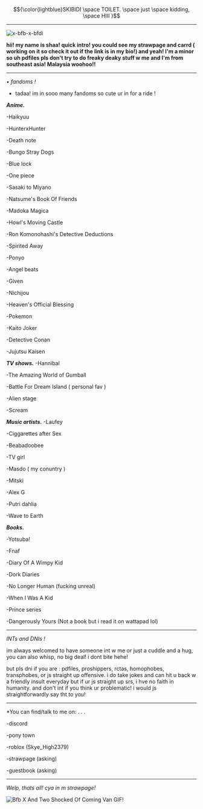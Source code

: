    $${\color{lightblue}SKIBIDI \space TOILET. \space just \space  kidding, \space HIII }$$

-----------------------
   ![x-bfb-x-bfdi](https://github.com/user-attachments/assets/150fa693-6bc1-467f-b1fc-0d71fb6a06e8)

   **hii! my name is shaa! quick intro! you could see my strawpage and carrd ( working on it so check it out if the link is in my bio!) and yeah! I'm a minor so uh pdfiles pls don't try to do freaky deaky stuff w me and I'm from southeast asia! Malaysia woohoo!!**

---------------------
   *• fandoms !*

   - tadaa! im in sooo many fandoms so cute ur in for a ride !


   ***Anime.*** 
   
   -Haikyuu
   
   -HunterxHunter
   
   -Death note
   
   -Bungo Stray Dogs
   
   -Blue lock
   
   -One piece
   
   -Sasaki to Miyano
   
   -Natsume's Book Of Friends
   
   -Madoka Magica
   
   -Howl's Moving Castle
   
   -Ron Komonohashi's Detective Deductions
   
   -Spirited Away
   
   -Ponyo
   
   -Angel beats
   
   -Given
   
   -Nichijou
   
   -Heaven's Official Blessing
   
   -Pokemon
   
   -Kaito Joker
   
   -Detective Conan
   
   -Jujutsu Kaisen


  ***TV shows.***
  -Hannibal
  
  -The Amazing World of Gumball
  
  -Battle For Dream Island ( personal fav )
  
  -Alien stage
  
  -Scream


  ***Music artists.***
  -Laufey
  
  -Ciggarettes after Sex
  
  -Beabadoobee
  
  -TV girl
  
  -Masdo ( my conuntry )
  
  -Mitski
  
  -Alex G
  
  -Putri dahlia
  
  -Wave to Earth


  ***Books.***

  -Yotsuba!
  
  -Fnaf
  
  -Diary Of A Wimpy Kid
  
  -Dork Diaries
  
  -No Longer Human (fucking unreal)
  
  -When I Was A Kid
  
  -Prince series

  -Dangerously Yours (Not a book but i read it on wattapad lol)

  
   


   -----------------

   *INTs and DNIs !*

   im always welcomed to have someone int w me or just a cuddle and a hug, you can also whisp, no big deal! i dont bite hehe!

   but pls dni if you are : pdfiles, proshippers, rctas, homophobes, transphobes, or js straight up offensive. i do take jokes and can hit u back w a friendly insult everyday but if ur js straight up srs, i hve no faith in humanity. and don't int if you think ur problematic! i would js straightforwardly say tht to you!

   -------------

   *You can find/talk to me on: . . .

   -discord
   
   -pony town
   
   -roblox (Skye_High2379)
   
   -strawpage (asking)
   
   -guestbook (asking)

   -------------

   *Welp, thats all! cya in m strawpage!*

   <img src="https://gifdb.com/images/high/bfb-x-and-two-shocked-of-coming-van-jw33rzd0ek5smyxg.gif" alt="Bfb X And Two Shocked Of Coming Van GIF"/>!

                                                                                 
   

   
  

   
                                                                      





  

<!--
**shaasdiary/shaasdiary** is a ✨ _special_ ✨ repository because its `README.md` (this file) appears on your GitHub profile.

Here are some ideas to get you started:

- 🔭 I’m currently working on ...
- 🌱 I’m currently learning ...
- 👯 I’m looking to collaborate on ...
- 🤔 I’m looking for help with ...
- 💬 Ask me about ...
- 📫 How to reach me: ...
- 😄 Pronouns: ...
- ⚡ Fun fact: ...
-->
